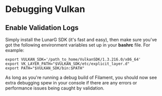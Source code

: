 # Debugging Vulkan

## Enable Validation Logs

Simply install the LunarG SDK (it's fast and easy), then make sure you've got the following
environment variables set up in your **bashrc** file. For example:

```
export VULKAN_SDK='/path_to_home/VulkanSDK/1.3.216.0/x86_64'
export VK_LAYER_PATH="$VULKAN_SDK/etc/explicit_layer.d"
export PATH="$VULKAN_SDK/bin:$PATH"
```

As long as you're running a debug build of Filament, you should now see extra debugging spew in your
console if there are any errors or performance issues being caught by validation.
